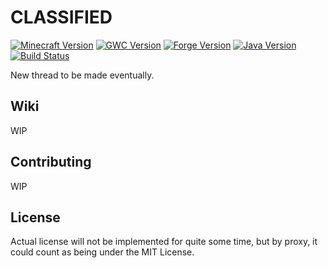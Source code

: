 CLASSIFIED 
===========

[![Minecraft Version](http://img.shields.io/minecraft/1.7.10.png?color=green)](https://minecraft.net/)
[![GWC Version](http://img.shields.io/george_washington_carver/5.0.0.1.png?color=green)](https://github.com/Um-Mitternacht/George-Washington-Carver-1.7)
[![Forge Version](http://img.shields.io/forge/10.13.4.1566.png?color=green)](http://files.minecraftforge.net/)
[![Java Version](http://img.shields.io/java/7.png?color=green)](https://www.java.com/en/)
[![Build Status](https://travis-ci.org/Um-Mitternacht/George-Washington-Carver-1.7.svg?branch=development)](https://travis-ci.org/Um-Mitternacht/George-Washington-Carver-1.7) 

New thread to be made eventually.

## Wiki

WIP

## Contributing 

WIP

## License

Actual license will not be implemented for quite some time, but by proxy, it could count as being under the MIT License.
